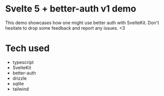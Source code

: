 # Svelte 5 + better-auth v1 demo

This demo showcases how one might use better auth with SvelteKit.
Don't hesitate to drop some feedback and report any issues. <3

# Tech used

- typescript
- SvelteKit
- better-auth
- drizzle
- sqlite
- tailwind
